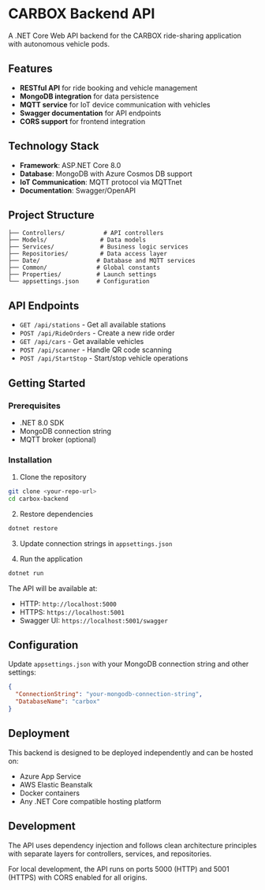 # CARBOX Backend API

A .NET Core Web API backend for the CARBOX ride-sharing application with autonomous vehicle pods.

## Features

- **RESTful API** for ride booking and vehicle management
- **MongoDB integration** for data persistence
- **MQTT service** for IoT device communication with vehicles  
- **Swagger documentation** for API endpoints
- **CORS support** for frontend integration

## Technology Stack

- **Framework**: ASP.NET Core 8.0
- **Database**: MongoDB with Azure Cosmos DB support
- **IoT Communication**: MQTT protocol via MQTTnet
- **Documentation**: Swagger/OpenAPI

## Project Structure

```
├── Controllers/           # API controllers
├── Models/               # Data models
├── Services/             # Business logic services
├── Repositories/         # Data access layer
├── Date/                # Database and MQTT services
├── Common/              # Global constants
├── Properties/          # Launch settings
└── appsettings.json     # Configuration
```

## API Endpoints

- `GET /api/stations` - Get all available stations
- `POST /api/RideOrders` - Create a new ride order
- `GET /api/cars` - Get available vehicles
- `POST /api/scanner` - Handle QR code scanning
- `POST /api/StartStop` - Start/stop vehicle operations

## Getting Started

### Prerequisites
- .NET 8.0 SDK
- MongoDB connection string
- MQTT broker (optional)

### Installation

1. Clone the repository
```bash
git clone <your-repo-url>
cd carbox-backend
```

2. Restore dependencies
```bash
dotnet restore
```

3. Update connection strings in `appsettings.json`

4. Run the application
```bash
dotnet run
```

The API will be available at:
- HTTP: `http://localhost:5000`
- HTTPS: `https://localhost:5001`
- Swagger UI: `https://localhost:5001/swagger`

## Configuration

Update `appsettings.json` with your MongoDB connection string and other settings:

```json
{
  "ConnectionString": "your-mongodb-connection-string",
  "DatabaseName": "carbox"
}
```

## Deployment

This backend is designed to be deployed independently and can be hosted on:
- Azure App Service
- AWS Elastic Beanstalk  
- Docker containers
- Any .NET Core compatible hosting platform

## Development

The API uses dependency injection and follows clean architecture principles with separate layers for controllers, services, and repositories.

For local development, the API runs on ports 5000 (HTTP) and 5001 (HTTPS) with CORS enabled for all origins.